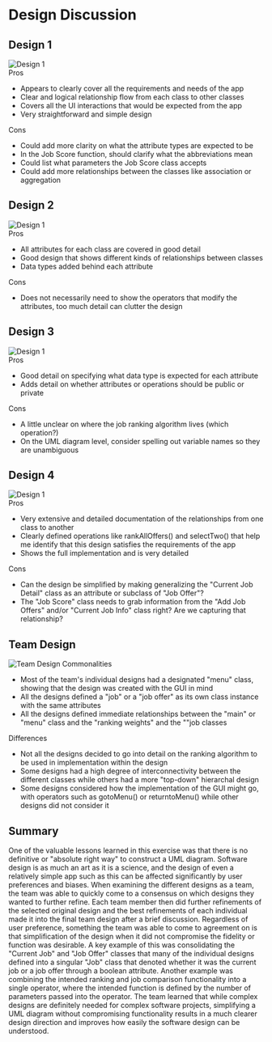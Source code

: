# Design Discussion  

## Design 1  
![Design 1](./design1.png)  
Pros  
- Appears to clearly cover all the requirements and needs of the app
- Clear and logical relationship flow from each class to other classes
- Covers all the UI interactions that would be expected from the app
- Very straightforward and simple design

Cons  
- Could add more clarity on what the attribute types are expected to be
- In the Job Score function, should clarify what the abbreviations mean
- Could list what parameters the Job Score class accepts
- Could add more relationships between the classes like association or aggregation

## Design 2  
![Design 1](./design2.png)  
Pros  
- All attributes for each class are covered in good detail 
- Good design that shows different kinds of relationships between classes
- Data types added behind each attribute

Cons  
- Does not necessarily need to show the operators that modify the attributes, too much detail can clutter the design

## Design 3  
![Design 1](./design3.png)  
Pros  
- Good detail on specifying what data type is expected for each attribute
- Adds detail on whether attributes or operations should be public or private

Cons  
- A little unclear on where the job ranking algorithm lives (which operation?)
- On the UML diagram level, consider spelling out variable names so they are unambiguous

## Design 4  
![Design 1](./design4.png)  
Pros  
- Very extensive and detailed documentation of the relationships from one class to another
- Clearly defined operations like rankAllOffers() and selectTwo() that help me identify that this design satisfies the requirements of the app
- Shows the full implementation and is very detailed

Cons  
- Can the design be simplified by making generalizing the "Current Job Detail" class as an attribute or subclass of "Job Offer"?
- The "Job Score" class needs to grab information from the "Add Job Offers" and/or "Current Job Info" class right? Are we capturing that relationship?

## Team Design  
![Team Design](./team_design.png)
Commonalities  
- Most of the team's individual designs had a designated "menu" class, showing that the design was created with the GUI in mind
- All the designs defined a "job" or a "job offer" as its own class instance with the same attributes
- All the designs defined immediate relationships between the "main" or "menu" class and the "ranking weights" and the ""job classes

Differences  
- Not all the designs decided to go into detail on the ranking algorithm to be used in implementation within the design
- Some designs had a high degree of interconnectivity between the different classes while others had a more "top-down" hierarchal design
- Some designs considered how the implementation of the GUI might go, with operators such as gotoMenu() or returntoMenu() while other designs did not consider it

## Summary  
One of the valuable lessons learned in this exercise was that there is no definitive or "absolute right way" to construct a UML diagram. Software design is as much an art as it is a science, and the design of even a relatively simple app such as this can be affected significantly by user preferences and biases. When examining the different designs as a team, the team was able to quickly come to a consensus on which designs they wanted to further refine. Each team member then did further refinements of the selected original design and the best refinements of each individual made it into the final team design after a brief discussion. Regardless of user preference, something the team was able to come to agreement on is that simplification of the design when it did not compromise the fidelity or function was desirable. A key example of this was consolidating the "Current Job" and "Job Offer" classes that many of the individual designs defined into a singular "Job" class that denoted whether it was the current job or a job offer through a boolean attribute. Another example was combining the intended ranking and job comparison functionality into a single operator, where the intended function is defined by the number of parameters passed into the operator. The team learned that while complex designs are definitely needed for complex software projects, simplifying a UML diagram without compromising functionality results in a much clearer design direction and improves how easily the software design can be understood.